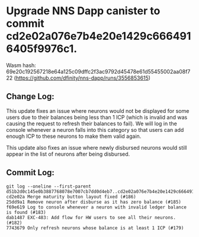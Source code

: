 # Upgrade NNS Dapp canister to commit cd2e02a076e7b4e20e1429c6664916405f9976c1.

Wasm hash: 69e20c192567218e64a125c09dffc2f3ac9792d45478e61d55455002aa08f722 (https://github.com/dfinity/nns-dapp/runs/3556853615)

## Change Log:

This update fixes an issue where neurons would not be displayed for some users due to their balances being less than 1 ICP (which is invalid and was causing the request to refresh their balances to fail). We will log in the console whenever a neuron falls into this category so that users can add enough ICP to these neurons to make them valid again.

This update also fixes an issue where newly disbursed neurons would still appear in the list of neurons after being disbursed.

## Commit Log:

```
git log --oneline --first-parent d51b2d0c145e0b3887768078e7007cb7dd0d4eb7..cd2e02a076e7b4e20e1429c6664916405f9976c1
cd2e02a Merge maturity button layout fixed (#186)
25dd9a1 Remove neuron after disburse as it has zero balance (#185)
f69e619 Log to console whenever a neuron with invalid ledger balance is found (#183)
dab1487 EXC-483: Add flow for HW users to see all their neurons. (#182)
7743679 Only refresh neurons whose balance is at least 1 ICP (#179)
```
